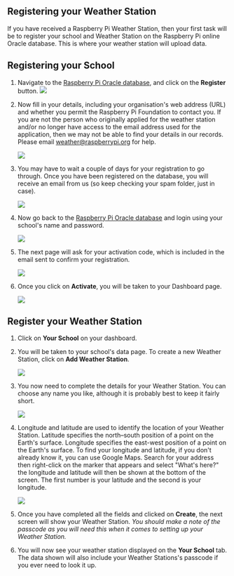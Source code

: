 ## Registering your Weather Station


If you have received a Raspberry Pi Weather Station, then your first task will be to register your school and Weather Station on the Raspberry Pi online Oracle database. This is where your weather station will upload data.

## Registering your School

1. Navigate to the [Raspberry Pi Oracle database](https://apex.oracle.com/pls/apex/f?p=81290:LOGIN_DESKTOP:0:::::&tz=1:00), and click on the **Register** button.
   ![](images/register01.png)

1. Now fill in your details, including your organisation's web address (URL) and whether you permit the Raspberry Pi Foundation to contact you. If you are not the person who originally applied for the weather station and/or no longer have access to the email address used for the application, then we may not be able to find your details in our records. Please email weather@raspberrypi.org for help.

   ![](images/register02.png)

1. You may have to wait a couple of days for your registration to go through. Once you have been registered on the database, you will receive an email from us (so keep checking your spam folder, just in case).

   ![](images/register04.png)

1. Now go back to the [Raspberry Pi Oracle database](https://apex.oracle.com/pls/apex/f?p=81290:LOGIN_DESKTOP:0:::::&tz=1:00) and login using your school's name and password.

   ![](images/register05.png)

1. The next page will ask for your activation code, which is included in the email sent to confirm your registration.

   ![](images/register06.png)

1. Once you click on **Activate**, you will be taken to your Dashboard page.

   ![](images/register07.png)

## Register your Weather Station

1. Click on **Your School** on your dashboard.

1. You will be taken to your school's data page. To create a new Weather Station, click on **Add Weather Station**.

   ![](images/register08.png)

1. You now need to complete the details for your Weather Station. You can choose any name you like, although it is probably best to keep it fairly short.

   ![](images/register10.png)

1. Longitude and latitude are used to identify the location of your Weather Station. Latitude specifies the north–south position of a point on the Earth's surface. Longitude specifies the east-west position of a point on the Earth's surface. To find your longitude and latitude, if you don't already know it, you can use Google Maps. Search for your address then right-click on the marker that appears and select "What's here?" the longitude and latitude will then be shown at the bottom of the screen. The first number is your latitude and the second is your longitude.

   ![](images/register13.png)

1. Once you have completed all the fields and clicked on **Create**, the next screen will show your Weather Station. *You should make a note of the passcode as you will need this when it comes to setting up your Weather Station.*

1. You will now see your weather station displayed on the **Your School** tab. The data shown will also include your Weather Stations's passcode if you ever need to look it up.

[](images/register12.png)
